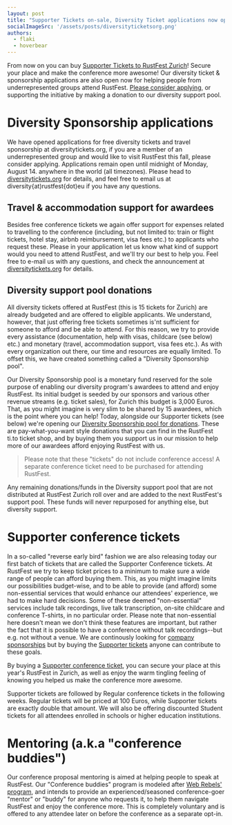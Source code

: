 ```yaml
---
layout: post
title: "Supporter Tickets on-sale, Diversity Ticket applications now open"
socialImageSrc: '/assets/posts/diversityticketsorg.png'
authors:
  - flaki
  - hoverbear
---
```


From now on you can buy [Supporter Tickets to RustFest Zurich](https://ti.to/asquera-event-ug/rustfest-zurich)! Secure your place and make the conference more awesome!
Our diversity ticket & sponsorship applications are also open now for helping people from underrepresented groups attend RustFest. [Please consider applying](https://diversitytickets.org/events/100), or supporting the initiative by making a donation to our diversity support pool.


# Diversity Sponsorship applications
We have opened applications for free diversity tickets and travel sponsorship at diversitytickets.org, if you are a member of an underrepresented group and would like to visit RustFest this fall, please consider applying. Applications remain open until midnight of Monday, August 14. anywhere in the world (all timezones). Please head to [diversitytickets.org](https://diversitytickets.org/events/100) for details, and feel free to email us at diversity{at)rustfest{dot)eu if you have any questions.


## Travel & accommodation support for awardees
Besides free conference tickets we again offer support for expenses related to travelling to the conference (including, but not limited to: train or flight tickets, hotel stay, airbnb reimbursement, visa fees etc.) to applicants who request these. Please in your application let us know what kind of support would you need to attend RustFest, and we'll try our best to help you. Feel free to e-mail us with any questions, and check the announcement at [diversitytickets.org](https://diversitytickets.org/events/100) for details.

## Diversity support pool donations
All diversity tickets offered at RustFest (this is 15 tickets for Zurich) are already budgeted and are offered to eligible applicants. We understand, however, that just offering free tickets sometimes is'nt sufficient for someone to afford and be able to attend. For this reason, we try to provide every assistance (documentation, help with visas, childcare (see below) etc.) and monetary (travel, accommodation support, visa fees etc.). As with every organization out there, our time and resources are equally limited. To offset this, we have created something called a "Diversity Sponsorship pool".

Our Diversity Sponsorship pool is a monetary fund reserved for the sole purpose of enabling our diversity program's awardees to attend and enjoy RustFest. Its initial budget is seeded by our sponsors and various other revenue streams (e.g. ticket sales), for Zurich this budget is 3,000 Euros. That, as you might imagine is very slim to be shared by 15 awardees, which is the point where you can help!
Today, alongside our Supporter tickets (see below) we're opening our [Diversity Sponsorship pool for donations](https://ti.to/asquera-event-ug/rustfest-zurich). These are pay-what-you-want style donations that you can find in the RustFest ti.to ticket shop, and by buying them you support us in our mission to help more of our awardees afford enjoying RustFest with us.

> Please note that these "tickets" do not include conference access!
> A separate conference ticket need to be purchased for attending RustFest.

Any remaining donations/funds in the Diversity support pool that are not distributed at RustFest Zurich roll over and are added to the next RustFest's support pool. These funds will never repurposed for anything else, but diversity support.

# Supporter conference tickets
In a so-called "reverse early bird" fashion we are also releasing today our first batch of tickets that are called the Supporter Conference tickets. At RustFest we try to keep ticket prices to a minimum to make sure a wide range of people can afford buying them. This, as you might imagine limits our possibilities budget-wise, and to be able to provide (and afford) some non-essential services that would enhance our attendees' experience, we had to make hard decisions. Some of these deemed "non-essential" services include talk recordings, live talk transcription, on-site childcare and conference T-shirts, in no particular order. Please note that non-essential here doesn't mean we don't think these features are important, but rather the fact that it is possible to have a conference without talk recordings--but e.g. not without a venue.
We are continously looking for [company sponsorships](http://zurich.rustfest.eu/sponsoring/) but by buying the [Supporter tickets](https://ti.to/asquera-event-ug/rustfest-zurich) anyone can contribute to these goals.

By buying a [Supporter conference ticket](https://ti.to/asquera-event-ug/rustfest-zurich
), you can secure your place at this year's RustFest in Zurich, as well as enjoy the warm tingling feeling of knowing you helped us make the conference more awesome.

Supporter tickets are followed by Regular conference tickets in the following weeks. Regular tickets will be priced at 100 Euros, while Supporter tickets are exactly double that amount. We will also be offering discounted Student tickets for all attendees enrolled in schools or higher education institutions.

# Mentoring (a.k.a "conference buddies")
Our conference proposal mentoring is aimed  at helping people to speak at RustFest. Our "Conference buddies" program is modeled after [Web Rebels' program](https://www.webrebels.org/), and intends to provide an experienced/seasoned conference-goer "mentor" or "buddy" for anyone who requests it, to help them navigate RustFest and enjoy the conference more. This is completely voluntary and is offered to any attendee later on before the conference as a separate opt-in.
